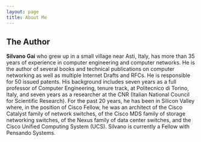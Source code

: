 ```yaml
---
layout: page
title: About Me
---
```


## The Author

**Silvano Gai** who grew up in a small village near Asti, Italy, has more
than 35 years of experience in computer engineering and computer
networks. He is the author of several books and technical publications
on computer networking as well as multiple Internet Drafts and RFCs.
He is responsible for 50 issued patents. His background includes seven
years as a full professor of Computer Engineering, tenure track, at
Politecnico di Torino, Italy, and seven years as a researcher at the CNR
(Italian National Council for Scientific Research). For the past 20 years,
he has been in Silicon Valley where, in the position of Cisco Fellow, he
was an architect of the Cisco Catalyst family of network switches, of the
Cisco MDS family of storage networking switches, of the Nexus family of data center switches, and
the Cisco Unified Computing System (UCS). Silvano is currently a Fellow with Pensando Systems.
